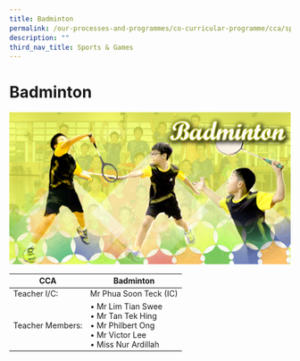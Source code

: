 ```yaml
---
title: Badminton
permalink: /our-processes-and-programmes/co-curricular-programme/cca/sports-n-games/badminton
description: ""
third_nav_title: Sports & Games
---
```

# **Badminton**

![](/images/badminton2016.jpg)

| CCA   	| Badminton 	|
|---	|---	|
| Teacher I/C: 	| Mr Phua Soon Teck (IC) 	|
| Teacher Members:  	| • Mr Lim Tian Swee<br>• Mr Tan Tek Hing<br>• Mr Philbert Ong<br>• Mr Victor Lee<br>• Miss Nur Ardillah 	|